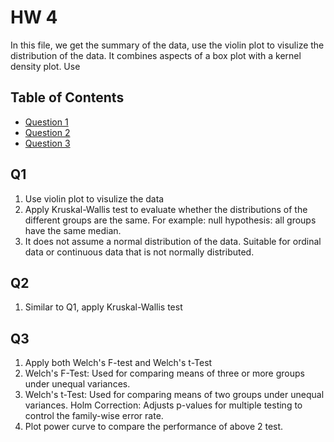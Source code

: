 # HW 4

In this file, we get the summary of the data, use the violin plot to visulize the distribution of the data. It combines aspects of a box plot with a kernel density plot. Use 


## Table of Contents

- [Question 1](#Q1)
- [Question 2](#Q2)
- [Question 3](#Q3)

## Q1

1. Use violin plot to visulize the data 
2. Apply Kruskal-Wallis test to evaluate whether the distributions of the different groups are the same. For example: null hypothesis: all groups have the same median. 
3. It does not assume a normal distribution of the data. Suitable for ordinal data or continuous data that is not normally distributed.

## Q2
1. Similar to Q1, apply Kruskal-Wallis test 


## Q3
1. Apply both Welch's F-test and Welch's t-Test 
2. Welch's F-Test: Used for comparing means of three or more groups under unequal variances.
3. Welch's t-Test: Used for comparing means of two groups under unequal variances.
Holm Correction: Adjusts p-values for multiple testing to control the family-wise error rate.
4. Plot power curve to compare the performance of above 2 test.  